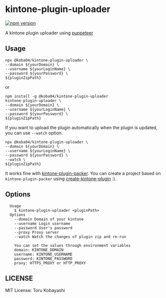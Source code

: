# kintone-plugin-uploader

[![npm version](https://badge.fury.io/js/%40koba04%2Fkintone-plugin-uploader.svg)](https://badge.fury.io/js/%40koba04%2Fkintone-plugin-uploader)

A kintone plugin uploader using [puppeteer](https://github.com/GoogleChrome/puppeteer)

## Usage

```
npx @koba04/kintone-plugin-uploader \
--domain ${yourDomain} \
--username ${yourLoginName} \
--password ${yourPassword} \
${pluginZipPath}
```

or

```
npm install -g @koba04/kintone-plugin-uploader
kintone-plugin-uploader \
--domain ${yourDomain} \
--username ${yourLoginName} \
--password ${yourPassword} \
${pluginZipPath}
```

If you want to upload the plugin automatically when the plugin is updated, you can use `--watch` option.

```
npx @koba04/kintone-plugin-uploader \
--domain ${yourDomain} \
--username ${yourLoginName} \
--password ${yourPassword} \
--watch \
${pluginZipPath}
```

It works fine with [kintone-plugin-packer](https://github.com/teppeis/kintone-plugin-packer).
You can create a project based on `kintone-plugin-packer` using [create-kintone-plugin](https://github.com/koba04/create-kintone-plugin) :).

## Options

```
  Usage
    $ kintone-plugin-uploader <pluginPath>
  Options
    --domain Domain of your kintone
    --username Login username
    --password User's password
    --proxy Proxy server
    --watch Watch the changes of plugin zip and re-run

    You can set the values through environment variables
    domain: KINTONE_DOMAIN
    username: KINTONE_USERNAME
    password: KINTONE_PASSWORD
    proxy: HTTPS_PROXY or HTTP_PROXY
```

## LICENSE

MIT License: Toru Kobayashi
